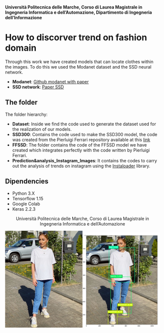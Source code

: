 **Università Politecnica delle Marche, Corso di Laurea Magistrale in Ingegneria Informatica e dell’Automazione, Dipartimento di Ingegneria dell’Informazione** 

# How to discorver trend on fashion domain
  
Through this work we have created models that can locate clothes within the images. To do this we used the Modanet dataset and the SSD neural network.

 - **Modanet**: [Github modanet with paper](https://github.com/eBay/modanet)
 - **SSD network**: [Paper SSD](https://arxiv.org/abs/1512.02325)

## The folder

The folder hierarchy:

 - **Dataset**:   Inside we find the code used to generate the dataset used for the realization of our models.
 - **SSD300**: Contains the code used to make the SSD300 model, the code was created from the Pierluigi Ferrari repository available at this [link](https://github.com/pierluigiferrari/ssd_keras)
 - **FFSSD**:   The folder contains the code of the FFSSD model we have created which integrates perfectly with the code written by Pierluigi Ferrari.
 - **Prediction&analysis_Instagram_Images**:   It contains the codes to carry out the analysis of trends on instagram using the [Instaloader](https://instaloader.github.io/) library.

## Dipendencies

 - Python 3.X
 - Tensorflow 1.15
 - Google Colab
 - Keras 2.2.3


<center>Università Politecnica delle Marche, Corso di Laurea Magistrale in Ingegneria Informatica e dell’Automazione</center>

<img src="https://github.com/BlackeWhite/SSD_Modanet/blob/master/Examples/2020-06-23_17-31-49_UTC.jpg" width="50%"><img src="https://github.com/BlackeWhite/SSD_Modanet/blob/master/Examples/Cattura.PNG" width="50%">
